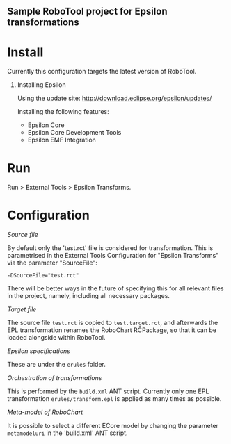 Sample RoboTool project for Epsilon transformations
---------------------------------------------------

Install
=======

Currently this configuration targets the latest version of RoboTool.

1. Installing Epsilon
   
   Using the update site: http://download.eclipse.org/epsilon/updates/
   
   Installing the following features:
   
	* Epsilon Core
	* Epsilon Core Development Tools
	* Epsilon EMF Integration

Run
===

Run > External Tools > Epsilon Transforms.

Configuration
=============

*Source file*

By default only the 'test.rct' file is considered for transformation. This is
parametrised in the External Tools Configuration for "Epsilon Transforms" via
the parameter "SourceFile":

	-DSourceFile="test.rct"
	
There will be better ways in the future of specifying this for all relevant
files in the project, namely, including all necessary packages.

*Target file*

The source file ``test.rct`` is copied to ``test.target.rct``, and afterwards
the EPL transformation renames the RoboChart RCPackage, so that it can be
loaded alongside within RoboTool.

*Epsilon specifications*

These are under the ``erules`` folder.

*Orchestration of transformations*

This is performed by the ``build.xml`` ANT script. Currently only one EPL 
transformation ``erules/transform.epl`` is applied as many times as possible.

*Meta-model of RoboChart*

It is possible to select a different ECore model by changing the parameter
``metamodeluri`` in the 'build.xml' ANT script.
